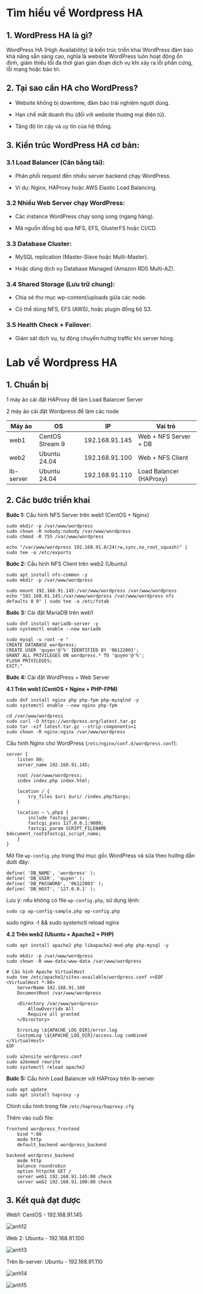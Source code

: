 # Tìm hiểu về Wordpress HA 

## 1. WordPress HA là gì?

WordPress HA (High Availability) là kiến trúc triển khai WordPress đảm bảo khả năng sẵn sàng cao, nghĩa là website WordPress luôn hoạt động ổn định, giảm thiểu tối đa thời gian gián đoạn dịch vụ khi xảy ra lỗi phần cứng, lỗi mạng hoặc bảo trì.

## 2. Tại sao cần HA cho WordPress?

- Website không bị downtime, đảm bảo trải nghiệm người dùng.

- Hạn chế mất doanh thu (đối với website thương mại điện tử).

- Tăng độ tin cậy và uy tín của hệ thống.

## 3. Kiến trúc WordPress HA cơ bản:

### 3.1 Load Balancer (Cân bằng tải):

- Phân phối request đến nhiều server backend chạy WordPress.

- Ví dụ: Nginx, HAProxy hoặc AWS Elastic Load Balancing.

### 3.2 Nhiều Web Server chạy WordPress:

- Các instance WordPress chạy song song (ngang hàng).

- Mã nguồn đồng bộ qua NFS, EFS, GlusterFS hoặc CI/CD.

### 3.3 Database Cluster:

- MySQL replication (Master-Slave hoặc Multi-Master).

- Hoặc dùng dịch vụ Database Managed (Amazon RDS Multi-AZ).

### 3.4 Shared Storage (Lưu trữ chung):

- Chia sẻ thư mục wp-content/uploads giữa các node.

- Có thể dùng NFS, EFS (AWS), hoặc plugin đồng bộ S3.

### 3.5 Health Check + Failover:

- Giám sát dịch vụ, tự động chuyển hướng traffic khi server hỏng.

# Lab về Wordpress HA

## 1. Chuẩn bị

1 máy ảo cài đặt HAProxy để làm Load Balancer Server 

2 máy ảo cài đặt Wordpress để làm các node

| Máy ảo    | OS              | IP             | Vai trò                 |
| --------- | --------------- | -------------- | ----------------------- |
| web1      | CentOS Stream 9 | 192.168.91.145 | Web + NFS Server + DB   |
| web2      | Ubuntu 24.04    | 192.168.91.100 | Web + NFS Client        |
| lb-server | Ubuntu 24.04    | 192.168.91.110 | Load Balancer (HAProxy) |

## 2. Các bước triển khai

**Bước 1:** Cấu hình NFS Server trên web1 (CentOS + Nginx)

    sudo mkdir -p /var/www/wordpress
    sudo chown -R nobody:nobody /var/www/wordpress
    sudo chmod -R 755 /var/www/wordpress

    echo "/var/www/wordpress 192.168.91.0/24(rw,sync,no_root_squash)" | sudo tee -a /etc/exports

**Bước 2:** Cấu hình NFS Client trên web2 (Ubuntu)

    sudo apt install nfs-common -y
    sudo mkdir -p /var/www/wordpress

    sudo mount 192.168.91.145:/var/www/wordpress /var/www/wordpress
    echo "192.168.91.145:/var/www/wordpress /var/www/wordpress nfs defaults 0 0" | sudo tee -a /etc/fstab

**Bước 3:** Cài đặt MariaDB trên web1

    sudo dnf install mariadb-server -y
    sudo systemctl enable --now mariadb

    sudo mysql -u root -e "
    CREATE DATABASE wordpress;
    CREATE USER 'quyen'@'%' IDENTIFIED BY '06122003';
    GRANT ALL PRIVILEGES ON wordpress.* TO 'quyen'@'%';
    FLUSH PRIVILEGES;
    EXIT;"


**Bước 4:** Cài đặt WordPress + Web Server

**4.1 Trên web1 (CentOS + Nginx + PHP-FPM)**

    sudo dnf install nginx php php-fpm php-mysqlnd -y
    sudo systemctl enable --now nginx php-fpm

    cd /var/www/wordpress
    sudo curl -O https://wordpress.org/latest.tar.gz
    sudo tar -xzf latest.tar.gz --strip-components=1
    sudo chown -R nginx:nginx /var/www/wordpress

Cấu hình Nginx cho WordPress (`/etc/nginx/conf.d/wordpress.conf`):

    server {
        listen 80;
        server_name 192.168.91.145;

        root /var/www/wordpress;
        index index.php index.html;

        location / {
            try_files $uri $uri/ /index.php?$args;
        }

        location ~ \.php$ {
            include fastcgi_params;
            fastcgi_pass 127.0.0.1:9000;
            fastcgi_param SCRIPT_FILENAME $document_root$fastcgi_script_name;
        }
    }

Mở file `wp-config.php` trong thư mục gốc WordPress và sửa theo hướng dẫn dưới đây:

    define( 'DB_NAME', 'wordpress' );
    define( 'DB_USER', 'quyen' );
    define( 'DB_PASSWORD', '06122003' );
    define( 'DB_HOST', '127.0.0.1' );

Lưu ý: nếu không có file `wp-config.php`, sử dụng lệnh:

    sudo cp wp-config-sample.php wp-config.php

sudo nginx -t && sudo systemctl reload nginx

**4.2 Trên web2 (Ubuntu + Apache2 + PHP)**

    sudo apt install apache2 php libapache2-mod-php php-mysql -y

    sudo mkdir -p /var/www/wordpress
    sudo chown -R www-data:www-data /var/www/wordpress

    # Cấu hình Apache VirtualHost
    sudo tee /etc/apache2/sites-available/wordpress.conf <<EOF
    <VirtualHost *:80>
        ServerName 192.168.91.100
        DocumentRoot /var/www/wordpress

        <Directory /var/www/wordpress>
            AllowOverride All
            Require all granted
        </Directory>

        ErrorLog \${APACHE_LOG_DIR}/error.log
        CustomLog \${APACHE_LOG_DIR}/access.log combined
    </VirtualHost>
    EOF

    sudo a2ensite wordpress.conf
    sudo a2enmod rewrite
    sudo systemctl reload apache2

**Bước 5:** Cấu hình Load Balancer với HAProxy trên lb-server

    sudo apt update
    sudo apt install haproxy -y

Chỉnh cấu hình trong file `/etc/haproxy/haproxy.cfg`

Thêm vào cuối file:

    frontend wordpress_frontend
        bind *:80
        mode http
        default_backend wordpress_backend

    backend wordpress_backend
        mode http
        balance roundrobin
        option httpchk GET /
        server web1 192.168.91.145:80 check
        server web2 192.168.91.100:80 check

## 3. Kết quả đạt được

Web1: CentOS - 192.168.91.145

![anh12](/QuyenNV/6.Wordpress/images/anh12.png)

Web 2: Ubuntu - 192.168.91.100

![anh13](/QuyenNV/6.Wordpress/images/anh13.png)

Trên lb-server: Ubuntu - 192.168.91.110

![anh14](/QuyenNV/6.Wordpress/images/anh14.png)

![anh15](/QuyenNV/6.Wordpress/images/anh15.png)